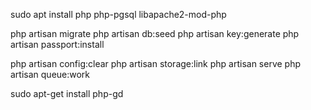 <!-- ubuntu  -->
sudo apt install php php-pgsql libapache2-mod-php

<!-- set database and email settings in .env file -->
<!-- run this artisan commands -->
php artisan migrate
php artisan db:seed
php artisan key:generate 
php artisan passport:install
<!--add in .env
PASSPORT_CLIENT_ID=2
PASSPORT_CLIENT_SECRET= ...-->
php artisan config:clear
php artisan storage:link
php artisan serve
php artisan queue:work

<!-- resize images -->
<!-- composer require intervention/image -->
<!-- https://hackthestuff.com/article/how-to-resize-and-upload-images-in-laravel-8-using-intervention-image -->
<!--Error:  GD Library extension not available with this PHP installation -->
sudo apt-get install php-gd
